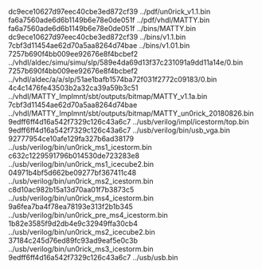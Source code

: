dc9ece10627d97eec40cbe3ed872cf39  ../pdf/un0rick_v1.1.bin
fa6a7560ade6d6b1149b6e78e0de051f  ../pdf/vhdl/MATTY.bin
fa6a7560ade6d6b1149b6e78e0de051f  ../bins/MATTY.bin
dc9ece10627d97eec40cbe3ed872cf39  ../bins/v1.1.bin
7cbf3d11454ae62d70a5aa8264d74bae  ../bins/v1.01.bin
7257b690f4bb009ee92676e8f4bcbef2  ../vhdl/aldec/simu/simu/slp/589e4da69d13f37c231091a9dd11a14e/0.bin
7257b690f4bb009ee92676e8f4bcbef2  ../vhdl/aldec/a/a/slp/51ae1bafb1574ba72f031f2772c09183/0.bin
4c4c1476fe43503b2a32ca39a59b3c51  ../vhdl/MATTY_Implmnt/sbt/outputs/bitmap/MATTY_v1.1a.bin
7cbf3d11454ae62d70a5aa8264d74bae  ../vhdl/MATTY_Implmnt/sbt/outputs/bitmap/MATTY_un0rick_20180826.bin
9edff6ff4d16a542f7329c126c43a6c7  ../usb/verilog/impl/icestorm/top.bin
9edff6ff4d16a542f7329c126c43a6c7  ../usb/verilog/bin/usb_vga.bin
92777954ce10afe129fa327b6ad38179  ../usb/verilog/bin/un0rick_ms1_icestorm.bin
c632c1229591796b014530de723283e8  ../usb/verilog/bin/un0rick_ms1_icecube2.bin
04971b4bf5d662be09277bf367411c48  ../usb/verilog/bin/un0rick_ms2_icestorm.bin
c8d10ac982b15a13d70aa01f7b3873c5  ../usb/verilog/bin/un0rick_ms4_icestorm.bin
9a6fea7ba4f78ea78193e313f2b1b345  ../usb/verilog/bin/un0rick_pre_ms4_icestorm.bin
1b82e3585f9d2db4e9c32949ffa30cb4  ../usb/verilog/bin/un0rick_ms2_icecube2.bin
37184c245d76ed89fc93ad9eaf5e0c3b  ../usb/verilog/bin/un0rick_ms3_icestorm.bin
9edff6ff4d16a542f7329c126c43a6c7  ../usb/usb.bin
